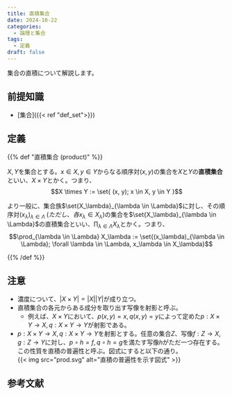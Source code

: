 ```yaml
---
title: 直積集合
date: 2024-10-22
categories:
  - 論理と集合
tags:
  - 定義
draft: false
---
```


集合の直積について解説します。

<!--more-->

## 前提知識

- [集合]({{< ref "def_set">}})

## 定義

{{% def "直積集合 (product)" %}}

$X, Y$を集合とする。$x \in X, y \in Y$からなる順序対$(x, y)$の集合を$X$と$Y$の**直積集合**といい、$X \times Y$とかく。つまり、
$$X \times Y := \set{ (x, y); x \in X, y \in Y }$$

より一般に、集合族$\set{X_\lambda}_{\lambda \in \Lambda}$に対し、その順序対$(x_\lambda)_{\lambda \in \Lambda} \; (ただし、各x_\lambda \in X_\lambda)$の集合を$\set{X_\lambda}_{\lambda \in \Lambda}$の直積集合といい、$\prod_{\lambda \in \Lambda} X_\lambda$とかく。つまり、
$$\prod_{\lambda \in \Lambda} X_\lambda := \set{(x_\lambda)_{\lambda \in \Lambda}; \forall \lambda \in \Lambda, x_\lambda \in X_\lambda}$$

{{% /def %}}

## 注意

- 濃度について、$|X \times Y| = |X||Y|$が成り立つ。
- 直積集合の各元からある成分を取り出す写像を射影と呼ぶ。
  - 例えば、$X \times Y$において、$p(x, y) = x, q(x, y) = y$によって定めた$p: X \times Y \to X, q :X \times Y \to Y$が射影である。
- $p: X \times Y \to X, q: X \times Y \to Y$を射影とする。任意の集合$Z$、写像$f: Z \to X, g: Z \to Y$に対し、$p \circ h = f, q \circ h = g$を満たす写像$h$がただ一つ存在する。この性質を直積の普遍性と呼ぶ。図式にすると以下の通り。  
  {{< img src="prod.svg" alt="直積の普遍性を示す図式" >}}

## 参考文献
